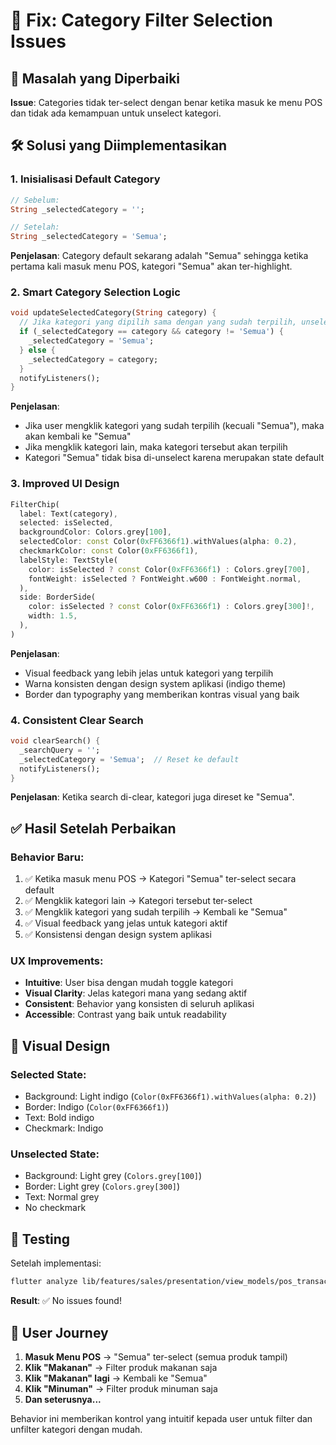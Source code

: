 # 🔧 Fix: Category Filter Selection Issues

## 🐛 Masalah yang Diperbaiki

**Issue**: Categories tidak ter-select dengan benar ketika masuk ke menu POS dan tidak ada kemampuan untuk unselect kategori.

## 🛠️ Solusi yang Diimplementasikan

### 1. **Inisialisasi Default Category**

```dart
// Sebelum:
String _selectedCategory = '';

// Setelah:
String _selectedCategory = 'Semua';
```

**Penjelasan**: Category default sekarang adalah "Semua" sehingga ketika pertama kali masuk menu POS, kategori "Semua" akan ter-highlight.

### 2. **Smart Category Selection Logic**

```dart
void updateSelectedCategory(String category) {
  // Jika kategori yang dipilih sama dengan yang sudah terpilih, unselect (kembali ke 'Semua')
  if (_selectedCategory == category && category != 'Semua') {
    _selectedCategory = 'Semua';
  } else {
    _selectedCategory = category;
  }
  notifyListeners();
}
```

**Penjelasan**:

- Jika user mengklik kategori yang sudah terpilih (kecuali "Semua"), maka akan kembali ke "Semua"
- Jika mengklik kategori lain, maka kategori tersebut akan terpilih
- Kategori "Semua" tidak bisa di-unselect karena merupakan state default

### 3. **Improved UI Design**

```dart
FilterChip(
  label: Text(category),
  selected: isSelected,
  backgroundColor: Colors.grey[100],
  selectedColor: const Color(0xFF6366f1).withValues(alpha: 0.2),
  checkmarkColor: const Color(0xFF6366f1),
  labelStyle: TextStyle(
    color: isSelected ? const Color(0xFF6366f1) : Colors.grey[700],
    fontWeight: isSelected ? FontWeight.w600 : FontWeight.normal,
  ),
  side: BorderSide(
    color: isSelected ? const Color(0xFF6366f1) : Colors.grey[300]!,
    width: 1.5,
  ),
)
```

**Penjelasan**:

- Visual feedback yang lebih jelas untuk kategori yang terpilih
- Warna konsisten dengan design system aplikasi (indigo theme)
- Border dan typography yang memberikan kontras visual yang baik

### 4. **Consistent Clear Search**

```dart
void clearSearch() {
  _searchQuery = '';
  _selectedCategory = 'Semua';  // Reset ke default
  notifyListeners();
}
```

**Penjelasan**: Ketika search di-clear, kategori juga direset ke "Semua".

## ✅ **Hasil Setelah Perbaikan**

### Behavior Baru:

1. ✅ Ketika masuk menu POS → Kategori "Semua" ter-select secara default
2. ✅ Mengklik kategori lain → Kategori tersebut ter-select
3. ✅ Mengklik kategori yang sudah terpilih → Kembali ke "Semua"
4. ✅ Visual feedback yang jelas untuk kategori aktif
5. ✅ Konsistensi dengan design system aplikasi

### UX Improvements:

- **Intuitive**: User bisa dengan mudah toggle kategori
- **Visual Clarity**: Jelas kategori mana yang sedang aktif
- **Consistent**: Behavior yang konsisten di seluruh aplikasi
- **Accessible**: Contrast yang baik untuk readability

## 🎨 **Visual Design**

### Selected State:

- Background: Light indigo (`Color(0xFF6366f1).withValues(alpha: 0.2)`)
- Border: Indigo (`Color(0xFF6366f1)`)
- Text: Bold indigo
- Checkmark: Indigo

### Unselected State:

- Background: Light grey (`Colors.grey[100]`)
- Border: Light grey (`Colors.grey[300]`)
- Text: Normal grey
- No checkmark

## 🧪 **Testing**

Setelah implementasi:

```bash
flutter analyze lib/features/sales/presentation/view_models/pos_transaction_view_model.dart lib/features/sales/presentation/widgets/product_search_filter.dart
```

**Result**: ✅ No issues found!

## 📱 **User Journey**

1. **Masuk Menu POS** → "Semua" ter-select (semua produk tampil)
2. **Klik "Makanan"** → Filter produk makanan saja
3. **Klik "Makanan" lagi** → Kembali ke "Semua"
4. **Klik "Minuman"** → Filter produk minuman saja
5. **Dan seterusnya...**

Behavior ini memberikan kontrol yang intuitif kepada user untuk filter dan unfilter kategori dengan mudah.

